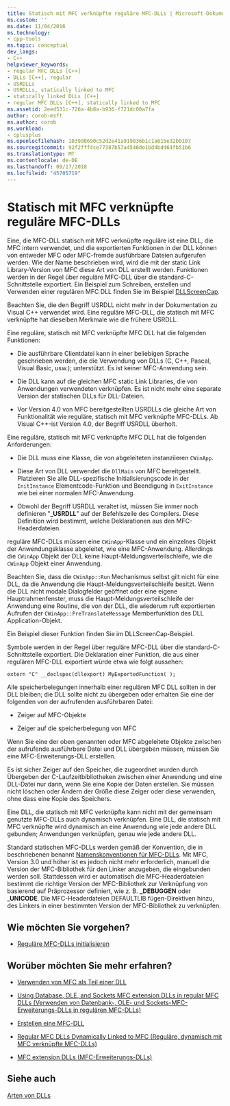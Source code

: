 ```yaml
---
title: Statisch mit MFC verknüpfte reguläre MFC-DLLs | Microsoft-Dokumentation
ms.custom: ''
ms.date: 11/04/2016
ms.technology:
- cpp-tools
ms.topic: conceptual
dev_langs:
- C++
helpviewer_keywords:
- regular MFC DLLs [C++]
- DLLs [C++], regular
- USRDLLs
- USRDLLs, statically linked to MFC
- statically linked DLLs [C++]
- regular MFC DLLs [C++], statically linked to MFC
ms.assetid: 2eed531c-726a-4b8a-b936-f721dc00a7fa
author: corob-msft
ms.author: corob
ms.workload:
- cplusplus
ms.openlocfilehash: 1039d0690c52d2e41a919836b1c1a615e32b0107
ms.sourcegitcommit: 92f2fff4ce77387b57a4546de1bd4bd464fb51b6
ms.translationtype: MT
ms.contentlocale: de-DE
ms.lasthandoff: 09/17/2018
ms.locfileid: "45705719"
---
```

# <a name="regular-mfc-dlls-statically-linked-to-mfc"></a>Statisch mit MFC verknüpfte reguläre MFC-DLLs

Eine, die MFC-DLL statisch mit MFC verknüpfte reguläre ist eine DLL, die MFC intern verwendet, und die exportierten Funktionen in der DLL können von entweder MFC oder MFC-fremde ausführbare Dateien aufgerufen werden. Wie der Name beschrieben wird, wird die mit der static Link Library-Version von MFC diese Art von DLL erstellt werden. Funktionen werden in der Regel über reguläre MFC-DLL über die standard-C-Schnittstelle exportiert. Ein Beispiel zum Schreiben, erstellen und Verwenden einer regulären MFC DLL finden Sie im Beispiel [DLLScreenCap](https://github.com/Microsoft/VCSamples/tree/master/VC2010Samples/MFC/advanced/DllScreenCap).

Beachten Sie, die den Begriff USRDLL nicht mehr in der Dokumentation zu Visual C++ verwendet wird. Eine reguläre MFC-DLL, die statisch mit MFC verknüpfte hat dieselben Merkmale wie die frühere USRDLL.

Eine reguläre, statisch mit MFC verknüpfte MFC DLL hat die folgenden Funktionen:

- Die ausführbare Clientdatei kann in einer beliebigen Sprache geschrieben werden, die die Verwendung von DLLs (C, C++, Pascal, Visual Basic, usw.); unterstützt. Es ist keiner MFC-Anwendung sein.

- Die DLL kann auf die gleichen MFC static Link Libraries, die von Anwendungen verwendeten verknüpfen. Es ist nicht mehr eine separate Version der statischen DLLs für DLL-Dateien.

- Vor Version 4.0 von MFC bereitgestellten USRDLLs die gleiche Art von Funktionalität wie reguläre, statisch mit MFC verknüpfte MFC-DLLs. Ab Visual C++-ist Version 4.0, der Begriff USRDLL überholt.

Eine reguläre, statisch mit MFC verknüpfte MFC DLL hat die folgenden Anforderungen:

- Die DLL muss eine Klasse, die von abgeleiteten instanziieren `CWinApp`.

- Diese Art von DLL verwendet die `DllMain` von MFC bereitgestellt. Platzieren Sie alle DLL-spezifische Initialisierungscode in der `InitInstance` Elementcode-Funktion und Beendigung in `ExitInstance` wie bei einer normalen MFC-Anwendung.

- Obwohl der Begriff USRDLL veraltet ist, müssen Sie immer noch definieren "**_USRDLL**" auf der Befehlszeile des Compilers. Diese Definition wird bestimmt, welche Deklarationen aus den MFC-Headerdateien.

reguläre MFC-DLLs müssen eine `CWinApp`-Klasse und ein einzelnes Objekt der Anwendungsklasse abgeleitet, wie eine MFC-Anwendung. Allerdings die `CWinApp` Objekt der DLL keine Haupt-Meldungsverteilschleife, wie die `CWinApp` Objekt einer Anwendung.

Beachten Sie, dass die `CWinApp::Run` Mechanismus selbst gilt nicht für eine DLL, da die Anwendung die Haupt-Meldungsverteilschleife besitzt. Wenn die DLL nicht modale Dialogfelder geöffnet oder eine eigene Hauptrahmenfenster, muss die Haupt-Meldungsverteilschleife der Anwendung eine Routine, die von der DLL, die wiederum ruft exportierten Aufrufen der `CWinApp::PreTranslateMessage` Memberfunktion des DLL Application-Objekt.

Ein Beispiel dieser Funktion finden Sie im DLLScreenCap-Beispiel.

Symbole werden in der Regel über reguläre MFC-DLL über die standard-C-Schnittstelle exportiert. Die Deklaration einer Funktion, die aus einer regulären MFC-DLL exportiert würde etwa wie folgt aussehen:

```
extern "C" __declspec(dllexport) MyExportedFunction( );
```

Alle speicherbelegungen innerhalb einer regulären MFC DLL sollten in der DLL bleiben; die DLL sollte nicht zu übergeben oder erhalten Sie eine der folgenden von der aufrufenden ausführbaren Datei:

- Zeiger auf MFC-Objekte

- Zeiger auf die speicherbelegung von MFC

Wenn Sie eine der oben genannten oder MFC abgeleitete Objekte zwischen der aufrufende ausführbare Datei und DLL übergeben müssen, müssen Sie eine MFC-Erweiterungs-DLL erstellen.

Es ist sicher Zeiger auf den Speicher, die zugeordnet wurden durch Übergeben der C-Laufzeitbibliotheken zwischen einer Anwendung und eine DLL-Datei nur dann, wenn Sie eine Kopie der Daten erstellen. Sie müssen nicht löschen oder Ändern der Größe diese Zeiger oder diese verwenden, ohne dass eine Kopie des Speichers.

Eine DLL, die statisch mit MFC verknüpfte kann nicht mit der gemeinsam genutzte MFC-DLLs auch dynamisch verknüpfen. Eine DLL, die statisch mit MFC verknüpfte wird dynamisch an eine Anwendung wie jede andere DLL gebunden; Anwendungen verknüpfen, genau wie jede andere DLL.

Standard statischen MFC-DLLs werden gemäß der Konvention, die in beschriebenen benannt [Namenskonventionen für MFC-DLLs](../mfc/mfc-library-versions.md#mfc-static-library-naming-conventions). Mit MFC, Version 3.0 und höher ist es jedoch nicht mehr erforderlich, manuell die Version der MFC-Bibliothek für den Linker anzugeben, die eingebunden werden soll. Stattdessen wird er automatisch die MFC-Headerdateien bestimmt die richtige Version der MFC-Bibliothek zur Verknüpfung von basierend auf Präprozessor definiert, wie z. B.  **\_DEBUGGEN** oder **_UNICODE**. Die MFC-Headerdateien DEFAULTLIB fügen-Direktiven hinzu, des Linkers in einer bestimmten Version der MFC-Bibliothek zu verknüpfen.

## <a name="what-do-you-want-to-do"></a>Wie möchten Sie vorgehen?

- [Reguläre MFC-DLLs initialisieren](../build/run-time-library-behavior.md#initializing-regular-dlls)

## <a name="what-do-you-want-to-know-more-about"></a>Worüber möchten Sie mehr erfahren?

- [Verwenden von MFC als Teil einer DLL](../mfc/tn011-using-mfc-as-part-of-a-dll.md)

- [Using Database, OLE, and Sockets MFC extension DLLs in regular MFC DLLs (Verwenden von Datenbank-, OLE- und Sockets-MFC-Erweiterungs-DLLs in regulären MFC-DLLs)](../build/using-database-ole-and-sockets-extension-dlls-in-regular-dlls.md)

- [Erstellen eine MFC-DLL](../mfc/reference/mfc-dll-wizard.md)

- [Regular MFC DLLs Dynamically Linked to MFC (Reguläre, dynamisch mit MFC verknüpfte MFC-DLLs)](../build/regular-dlls-dynamically-linked-to-mfc.md)

- [MFC extension DLLs (MFC-Erweiterungs-DLLs)](../build/extension-dlls-overview.md)

## <a name="see-also"></a>Siehe auch

[Arten von DLLs](../build/kinds-of-dlls.md)